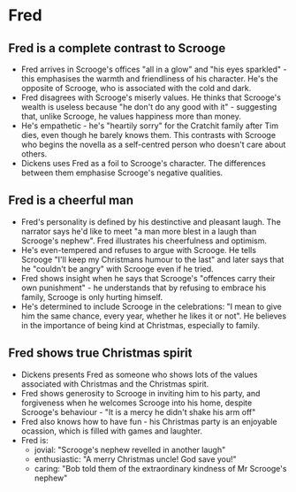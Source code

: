 # Fred

## Fred is a complete contrast to Scrooge
- Fred arrives in Scrooge's offices "all in a glow" and "his eyes sparkled" - this emphasises the warmth and friendliness of his character. He's the opposite of Scrooge, who is associated with the cold and dark.
- Fred disagrees with Scrooge's miserly values. He thinks that Scrooge's wealth is useless because "he don't do any good with it" - suggesting that, unlike Scrooge, he values happiness more than money.
- He's empathetic - he's "heartily sorry" for the Cratchit family after Tim dies, even though he barely knows them. This contrasts with Scrooge who begins the novella as a self-centred person who doesn't care about others.
- Dickens uses Fred as a foil to Scrooge's character. The differences between them emphasise Scrooge's negative qualities.

## Fred is a cheerful man
- Fred's personality is defined by his destinctive and pleasant laugh. The narrator says he'd like to meet "a man more blest in a laugh than Scrooge's nephew". Fred illustrates his cheerfulness and optimism.
- He's even-tempered and refuses to argue with Scrooge. He tells Scrooge "I'll keep my Christmans humour to the last" and later says that he "couldn't be angry" with Scrooge even if he tried.
- Fred shows insight when he says that Scrooge's "offences carry their own punishment" - he understands that by refusing to embrace his family, Scrooge is only hurting himself.
- He's determined to include Scrooge in the celebrations: "I mean to give him the same chance, every year, whether he likes it or not". He believes in the importance of being kind at Christmas, especially to family.

## Fred shows true Christmas spirit
- Dickens presents Fred as someone who shows lots of the values associated with Christmas and the Christmas spirit.
- Fred shows generosity to Scrooge in inviting him to his party, and forgiveness when he welcomes Scrooge into his home, despite Scrooge's behaviour - "It is a mercy he didn't shake his arm off"
- Fred also knows how to have fun - his Christmas party is an enjoyable ocassion, which is filled with games and laughter.
- Fred is:
  - jovial: "Scrooge's nephew revelled in another laugh"
  - enthusiastic: "A merry Christmas uncle! God save you!"
  - caring: "Bob told them of the extraordinary kindness of Mr Scrooge's nephew"
  
 
